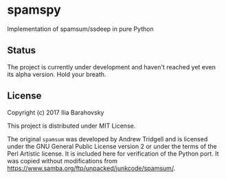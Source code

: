 # spamspy
Implementation of spamsum/ssdeep in pure Python

## Status
The project is currently under development and haven't reached yet even its
alpha version. Hold your breath.

## License
Copyright (c) 2017 Ilia Barahovsky

This project is distributed under MIT License.

The original `spamsum` was developed by Andrew Tridgell and is licensed under
the GNU General Public License version 2 or under the terms of the Perl Artistic
license. It is included here for verification of the Python port. It was copied
without modifications from https://www.samba.org/ftp/unpacked/junkcode/spamsum/.
